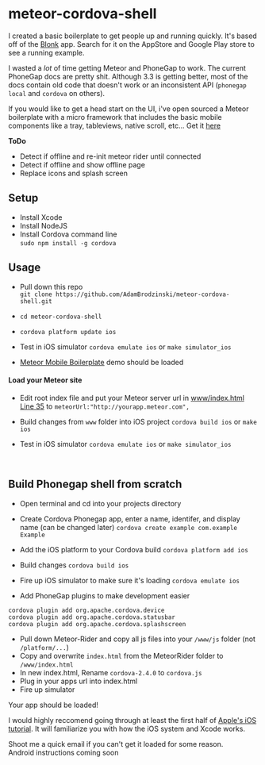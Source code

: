meteor-cordova-shell
====================

I created a basic boilerplate to get people up and running quickly. It's based off of the [Blonk](http://blonk.co) app.
Search for it on the AppStore and Google Play store to see a running example.

I wasted a *lot* of time getting Meteor and PhoneGap to work. The current PhoneGap docs are pretty shit. Although 3.3 is getting better, most of the docs contain old code that doesn't work or an inconsistent API (`phonegap local` and `cordova` on others).

If you would like to get a head start on the UI, i've open sourced a Meteor boilerplate with a micro framework that includes the basic mobile components like a tray, tableviews, native scroll, etc... Get it [here](https://github.com/AdamBrodzinski/meteor-mobile-boilerplate)

**ToDo**
- Detect if offline and re-init meteor rider until connected
- Detect if offline and show offline page
- Replace icons and splash screen



## Setup
- Install Xcode
- Install NodeJS
- Install Cordova command line  
   `sudo npm install -g cordova`


## Usage

- Pull down this repo  
`git clone https://github.com/AdamBrodzinski/meteor-cordova-shell.git`

- `cd meteor-cordova-shell`

- `cordova platform update ios`

- Test in iOS simulator `cordova emulate ios` or `make simulator_ios`

- [Meteor Mobile Boilerplate](https://github.com/AdamBrodzinski/meteor-mobile-boilerplate) demo should be loaded

#### Load your Meteor site

- Edit root index file and put your Meteor server url in [www/index.html Line 35](https://github.com/AdamBrodzinski/meteor-cordova-shell/blob/master/www/index.html#L35) to `meteorUrl:"http://yourapp.meteor.com",`

- Build changes from `www` folder into iOS project `cordova build ios` or `make ios`

- Test in iOS simulator `cordova emulate ios` or `make simulator_ios`



<br>

## Build Phonegap shell from scratch

- Open terminal and cd into your projects directory

- Create Cordova Phonegap app, enter a name, identifer, and display name (can be changed later) `cordova create example com.example Example`
  
- Add the iOS platform to your Cordova build `cordova platform add ios`
  
- Build changes `cordova build ios`

- Fire up iOS simulator to make sure it's loading `cordova emulate ios`
  
- Add PhoneGap plugins to make development easier
```
cordova plugin add org.apache.cordova.device
cordova plugin add org.apache.cordova.statusbar
cordova plugin add org.apache.cordova.splashscreen
```

- Pull down Meteor-Rider and copy all js files into your `/www/js` folder (not `/platform/...`)
- Copy and overwrite `index.html` from the MeteorRider folder to `/www/index.html`
- In new index.html, Rename `cordova-2.4.0` to `cordova.js`
- Plug in your apps url into index.html
- Fire up simulator

Your app should be loaded!  

I would highly reccomend going through at least the first half of [Apple's iOS tutorial](https://developer.apple.com/library/iOS/referencelibrary/GettingStarted/RoadMapiOS/index.html). 
It will familiarize you with how the iOS system and Xcode works.

Shoot me a quick email if you can't get it loaded for some reason.  
Android instructions coming soon
